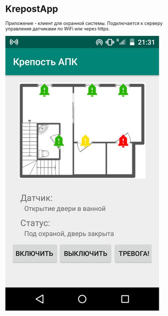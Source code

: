 # KrepostApp
Приложение - клиент для охранной системы. Подключается к серверу управления датчиками по WiFi или через https.  

![](docs/screen1.jpeg) 
